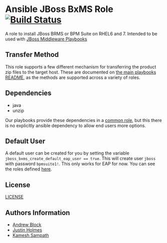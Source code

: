 Ansible JBoss BxMS Role  [![Build Status](https://travis-ci.org/redhat-cop/jboss_bxms.svg)](https://travis-ci.org/redhat-cop/jboss_bxms)
=================

A role to install JBoss BRMS or BPM Suite on RHEL6 and 7. Intended to be used with [JBoss Middleware Playbooks](https://github.com/redhat-cop/ansible-middleware-playbooks)

Transfer Method
------------

This role supports a few different mechanism for transferring the product zip files to the target host. These are documented on [the main playbooks README](https://github.com/redhat-cop/ansible-middleware-playbooks), as the methods are supported across a variety of roles.

Dependencies
------------

- java
- unzip

Our playbooks provide these dependencies in a [common role](https://github.com/redhat-cop/ansible-role-jboss-common), but this there is no explicitly ansible dependency to allow end users more options.

Default User
------------

A default user can be created for you by setting the variable `jboss_bxms_create_default_eap_user == true`. This will create user `jboss` with password `bpmsuite1!`. This only works for EAP for now. You can see the roles defined [here](files/application-roles.properties).

License
-------

[LICENSE](./LICENSE)

Authors Information
------------------

* [Andrew Block](https://github.com/sabre1041)
* [Justin Holmes](https://github.com/sherl0cks)
* [Kamesh Sampath](https://github.com/kameshsampath)
